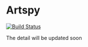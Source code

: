 # Artspy

[![Build Status](https://travis-ci.org/vinhnglx/artspy.svg?branch=develop)](https://travis-ci.org/vinhnglx/artspy)

The detail will be updated soon

